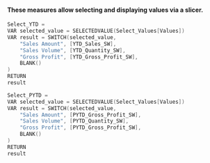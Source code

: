 #### These measures allow selecting and displaying values via a slicer.

```c
Select_YTD = 
VAR selected_value = SELECTEDVALUE(Select_Values[Values])
VAR result = SWITCH(selected_value,
    "Sales Amount", [YTD_Sales_SW],
    "Sales Volume", [YTD_Quantity_SW],
    "Gross Profit", [YTD_Gross_Profit_SW],
    BLANK()
)
RETURN
result
```


```c
Select_PYTD = 
VAR selected_value = SELECTEDVALUE(Select_Values[Values])
VAR result = SWITCH(selected_value,
    "Sales Amount", [PYTD_Gross_Profit_SW],
    "Sales Volume", [PYTD_Quantity_SW],
    "Gross Profit", [PYTD_Gross_Profit_SW],
    BLANK()
)
RETURN
result
```
